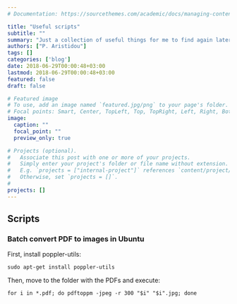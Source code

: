 ```yaml
---
# Documentation: https://sourcethemes.com/academic/docs/managing-content/

title: "Useful scripts"
subtitle: ""
summary: "Just a collection of useful things for me to find again later."
authors: ["P. Aristidou"]
tags: []
categories: ['blog']
date: 2018-06-29T00:00:48+03:00
lastmod: 2018-06-29T00:00:48+03:00
featured: false
draft: false

# Featured image
# To use, add an image named `featured.jpg/png` to your page's folder.
# Focal points: Smart, Center, TopLeft, Top, TopRight, Left, Right, BottomLeft, Bottom, BottomRight.
image:
  caption: ""
  focal_point: ""
  preview_only: true

# Projects (optional).
#   Associate this post with one or more of your projects.
#   Simply enter your project's folder or file name without extension.
#   E.g. `projects = ["internal-project"]` references `content/project/deep-learning/index.md`.
#   Otherwise, set `projects = []`.
# 
projects: []
---
```


## Scripts

### Batch convert PDF to images in Ubuntu

First, install poppler-utils:

    sudo apt-get install poppler-utils

Then, move to the folder with the PDFs and execute:

    for i in *.pdf; do pdftoppm -jpeg -r 300 "$i" "$i".jpg; done

